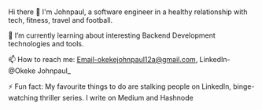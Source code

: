 ### 
Hi there 👋 
I'm Johnpaul, a software engineer in a healthy relationship with tech, fitness, travel and football. 

🌱 I’m currently learning about interesting Backend Development technologies and tools.

📫 How to reach me: Email-okekejohnpaul12a@gmail.com, LinkedIn-@Okeke Johnpaul_

⚡ Fun fact: My favourite things to do are stalking people on LinkedIn, binge-watching thriller series. I write on Medium and Hashnode

<!--
**Jayyp1234/Jayyp1234** is a ✨ _special_ ✨ repository because its `README.md` (this file) appears on your GitHub profile.

Here are some ideas to get you started:

- 🔭 I’m currently working on ...
- 🌱 I’m currently learning ...
- 👯 I’m looking to collaborate on ...
- 🤔 I’m looking for help with ...
- 💬 Ask me about ...
- 📫 How to reach me: ...
- 😄 Pronouns: ...
- ⚡ Fun fact: ...
-->
